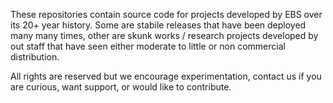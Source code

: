 These repositories contain source code for projects developed by EBS over its 20+ year history. Some are stabile releases that have been deployed many many times, other are skunk works / research projects developed by out staff that have seen either moderate to little or non commercial distribution.

All rights are reserved but we encourage experimentation, contact us if you are curious, want support, or would like to contribute.
